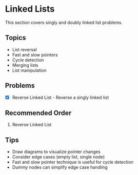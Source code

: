 # Linked Lists

This section covers singly and doubly linked list problems.

## Topics
- List reversal
- Fast and slow pointers
- Cycle detection
- Merging lists
- List manipulation

## Problems
- [x] Reverse Linked List - Reverse a singly linked list

## Recommended Order
1. Reverse Linked List

## Tips
- Draw diagrams to visualize pointer changes
- Consider edge cases (empty list, single node)
- Fast and slow pointer technique is useful for cycle detection
- Dummy nodes can simplify edge case handling

